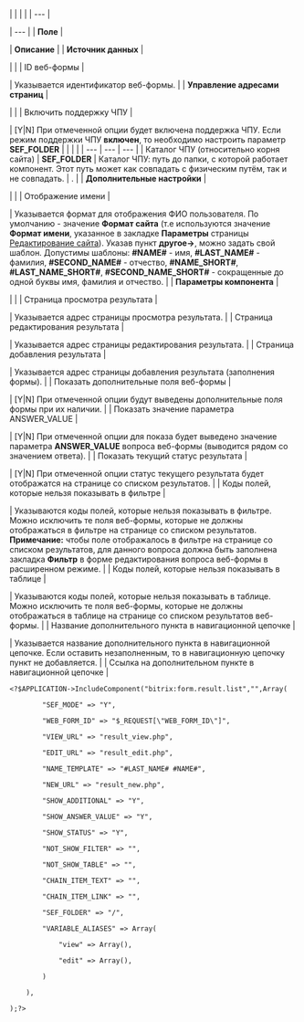 |  |  |  |
| --- |

| --- |
| **Поле** |

| **Описание** |
| **Источник данных** |

| |
| ID веб-формы |

| Указывается идентификатор веб-формы. |
| **Управление адресами страниц** |

| |
| Включить поддержку ЧПУ |

| [Y|N] При отмеченной опции будет включена поддержка ЧПУ.   Если режим поддержки ЧПУ **включен**, то необходимо настроить параметр **SEF\_FOLDER**     |  |  |  | | --- | --- | --- | | Каталог ЧПУ (относительно корня сайта) | **SEF\_FOLDER** | Каталог ЧПУ: путь до папки, с которой работает компонент. Этот путь может как совпадать с физическим путём, так и не совпадать. |  . |
| **Дополнительные настройки** |

| |
| Отображение имени |

| Указывается формат для отображения ФИО пользователя. По умолчанию - значение **Формат сайта** (т.е используются значение **Формат имени**, указанное в закладке **Параметры** страницы [Редактирование сайта](/user_help/settings/settings/sites/site_edit.php)). Указав пункт **другое->**, можно задать свой шаблон. Допустимы шаблоны: **#NAME#** - имя, **#LAST\_NAME#** - фамилия, **#SECOND\_NAME#** - отчество, **#NAME\_SHORT#**, **#LAST\_NAME\_SHORT#**, **#SECOND\_NAME\_SHORT#** - сокращенные до одной буквы имя, фамилия и отчество. |
| **Параметры компонента** |

| |
| Страница просмотра результата |

| Указывается адрес страницы просмотра результата. |
| Страница редактирования результата |

| Указывается адрес страницы редактирования результата. |
| Страница добавления результата |

| Указывается адрес страницы добавления результата (заполнения формы). |
| Показать дополнительные поля веб-формы |

| [Y|N] При отмеченной опции будут выведены дополнительные поля формы при их наличии. |
| Показать значение параметра ANSWER\_VALUE |

| [Y|N] При отмеченной опции для показа будет выведено значение параметра **ANSWER\_VALUE** вопроса веб-формы (выводится рядом со значением ответа). |
| Показать текущий статус результата |

| [Y|N] При отмеченной опции статус текущего результата будет отображатся на странице со списком результатов. |
| Коды полей, которые нельзя показывать в фильтре |

| Указываются коды полей, которые нельзя показывать в фильтре. Можно исключить те поля веб-формы, которые не должны отображаться в фильтре на странице со списком результатов.  **Примечание:** чтобы поле отображалось в фильтре на странице со списком результатов, для данного вопроса должна быть заполнена закладка **Фильтр** в форме редактирования вопроса веб-формы в расширенном режиме. |
| Коды полей, которые нельзя показывать в таблице |

| Указываются коды полей, которые нельзя показывать в таблице. Можно исключить те поля веб-формы, которые не должны отображаться в таблице на странице со списком результатов веб-формы. |
| Название дополнительного пункта в навигационной цепочке |

| Указывается название дополнительного пункта в навигационной цепочке. Если оставить незаполненным, то в навигационную цепочку пункт не добавляется. |
| Ссылка на дополнительном пункте в навигационной цепочке |

```
<?$APPLICATION->IncludeComponent("bitrix:form.result.list","",Array(

		"SEF_MODE" => "Y", 

		"WEB_FORM_ID" => "$_REQUEST[\"WEB_FORM_ID\"]", 

		"VIEW_URL" => "result_view.php", 

		"EDIT_URL" => "result_edit.php", 

		"NAME_TEMPLATE" => "#LAST_NAME# #NAME#",

		"NEW_URL" => "result_new.php", 

		"SHOW_ADDITIONAL" => "Y", 

		"SHOW_ANSWER_VALUE" => "Y", 

		"SHOW_STATUS" => "Y", 

		"NOT_SHOW_FILTER" => "", 

		"NOT_SHOW_TABLE" => "", 

		"CHAIN_ITEM_TEXT" => "", 

		"CHAIN_ITEM_LINK" => "", 

		"SEF_FOLDER" => "/", 

		"VARIABLE_ALIASES" => Array(

			"view" => Array(),

			"edit" => Array(),

		)

	),

);?>


```
